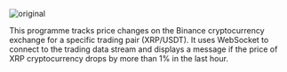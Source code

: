 ![original](https://github.com/IceIxI/Binance/assets/100762987/72cc04b9-08f1-4edc-bd84-2f495fbb437b)

This programme tracks price changes on the Binance cryptocurrency exchange for a specific trading pair (XRP/USDT). 
It uses WebSocket to connect to the trading data stream and displays a message if the price of XRP cryptocurrency drops by more than 1% in the last hour.
